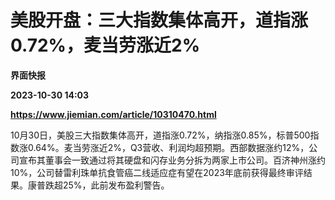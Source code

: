 # 美股开盘：三大指数集体高开，道指涨0.72%，麦当劳涨近2%
**界面快报**

**2023-10-30 14:03**

**https://www.jiemian.com/article/10310470.html**

10月30日，美股三大指数集体高开，道指涨0.72%，纳指涨0.85%，标普500指数涨0.64%。麦当劳涨近2%，Q3营收、利润均超预期。西部数据涨约12%，公司宣布其董事会一致通过将其硬盘和闪存业务分拆为两家上市公司。百济神州涨约10%，公司替雷利珠单抗食管癌二线适应症有望在2023年底前获得最终审评结果。康普跌超25%，此前发布盈利警告。